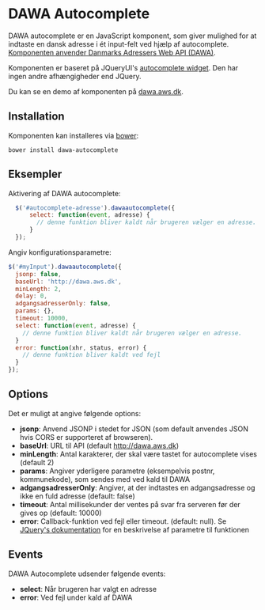 # DAWA Autocomplete
DAWA autocomplete er en JavaScript komponent, som giver mulighed for at indtaste en dansk adresse i ét input-felt
ved hjælp af autocomplete. [Komponenten anvender Danmarks Adressers Web API (DAWA)](http://dawa.aws.dk).

Komponenten er baseret på JQueryUI's [autocomplete widget](http://api.jqueryui.com/autocomplete/). Den har ingen andre
afhængigheder end JQuery.

Du kan se en demo af komponenten på [dawa.aws.dk](http://dawa.aws.dk).

## Installation
Komponenten kan installeres via [bower](bower.io):
```
bower install dawa-autocomplete
```

## Eksempler
Aktivering af DAWA autocomplete:
```javascript
  $('#autocomplete-adresse').dawaautocomplete({
      select: function(event, adresse) {
        // denne funktion bliver kaldt når brugeren vælger en adresse.
      }
  });
```

Angiv konfigurationsparametre:
```javascript
$('#myInput').dawaautocomplete({
  jsonp: false,
  baseUrl: 'http://dawa.aws.dk',
  minLength: 2,
  delay: 0,
  adgangsadresserOnly: false,
  params: {},
  timeout: 10000,
  select: function(event, adresse) {
    // denne funktion bliver kaldt når brugeren vælger en adresse.
  }
  error: function(xhr, status, error) {
    // denne funktion bliver kaldt ved fejl
  }
});
```
## Options
Det er muligt at angive følgende options:
 - <strong>jsonp</strong>: Anvend JSONP i stedet for JSON (som default anvendes JSON hvis CORS er supporteret af 
 browseren).
 - <strong>baseUrl</strong>: URL til API (default http://dawa.aws.dk)
 - <strong>minLength</strong>: Antal karakterer, der skal være tastet for autocomplete vises (default 2)
 - <strong>params</strong>: Angiver yderligere parametre (eksempelvis postnr, kommunekode), som sendes med ved kald til DAWA
 - <strong>adgangsadresserOnly</strong>: Angiver, at der indtastes en adgangsadresse og ikke en fuld adresse (default: false)
 - <strong>timeout</strong>: Antal millisekunder der ventes på svar fra serveren før der gives op (default: 10000)
 - <strong>error</strong>: Callback-funktion ved fejl eller timeout. (default: null). Se
     [JQuery's dokumentation](http://api.jquery.com/jquery.ajax/) for en beskrivelse af parametre til funktionen

## Events
DAWA Autocomplete udsender følgende events:
 - <strong>select</strong>: Når brugeren har valgt en adresse
 - <strong>error</strong>: Ved fejl under kald af DAWA